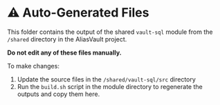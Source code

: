 # ⚠️ Auto-Generated Files

This folder contains the output of the shared `vault-sql` module from the `/shared` directory in the AliasVault project.

**Do not edit any of these files manually.**

To make changes:
1. Update the source files in the `/shared/vault-sql/src` directory
2. Run the `build.sh` script in the module directory to regenerate the outputs and copy them here.
